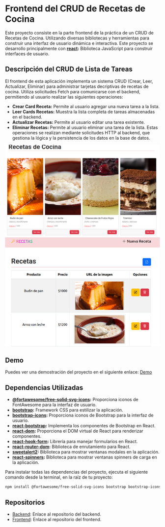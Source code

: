 # Frontend del CRUD de Recetas de Cocina

Este proyecto consiste en la parte frontend de la práctica de un CRUD de Recetas de Cocina. Utilizando diversas bibliotecas y herramientas para construir una interfaz de usuario dinámica e interactiva. Este proyecto se desarrollo principalmente con **[react](https://www.npmjs.com/package/react):** Biblioteca JavaScript para construir interfaces de usuario.


## Descripción del CRUD de Lista de Tareas

El frontend de esta aplicación implementa un sistema CRUD (Crear, Leer, Actualizar, Eliminar) para administrar tarjetas decriptivas de recetas de cocina. Utiliza solicitudes Fetch para comunicarse con el backend, permitiendo al usuario realizar las siguientes operaciones:

- **Crear Card Receta:** Permite al usuario agregar una nueva tarea a la lista.
- **Leer Cards Recetas:** Muestra la lista completa de tareas almacenadas en el backend.
- **Actualizar Recetas:** Permite al usuario editar una tarea existente.
- **Eliminar Recetas:** Permite al usuario eliminar una tarea de la lista.
Estas operaciones se realizan mediante solicitudes HTTP al backend, que gestiona la lógica y la persistencia de los datos en la base de datos.

![alt text](public/1.png)
![alt text](public/2recetas.png)

## Demo

Puedes ver una demostración del proyecto en el siguiente enlace: [Demo](https://recetas-cocina.netlify.app/)


## Dependencias Utilizadas

- **[@fortawesome/free-solid-svg-icons](https://www.npmjs.com/package/@fortawesome/free-solid-svg-icons):** Proporciona iconos de FontAwesome para la interfaz de usuario.
- **[bootstrap](https://www.npmjs.com/package/bootstrap):** Framework CSS para estilizar la aplicación.
- **[bootstrap-icons](https://www.npmjs.com/package/bootstrap-icons):** Proporciona iconos de Bootstrap para la interfaz de usuario.
- **[react-bootstrap](https://www.npmjs.com/package/react-bootstrap):** Implementa los componentes de Bootstrap en React.
- **[react-dom](https://www.npmjs.com/package/react-dom):** Proporciona el DOM virtual de React para renderizar componentes.
- **[react-hook-form](https://www.npmjs.com/package/react-hook-form):** Librería para manejar formularios en React.
- **[react-router-dom](https://www.npmjs.com/package/react-router-dom):** Biblioteca de enrutamiento para React.
- **[sweetalert2](https://www.npmjs.com/package/sweetalert2):** Biblioteca para mostrar ventanas modales en la aplicación.
- **[react-spinners](https://github.com/penguinEm/Tp7_backendRecetasDeCocina.git):** Biblioteca para mostrar ventanas spinners de carga en la aplicación.


Para instalar todas las dependencias del proyecto, ejecuta el siguiente comando desde la terminal, en la raíz de tu proyecto:

```bash
npm install @fortawesome/free-solid-svg-icons bootstrap bootstrap-icons react react-bootstrap react-dom react-hook-form react-router-dom sweetalert2 react-loader-spinner
```
## Repositorios

- [Backend](https://github.com/penguinEm/Tp7_backendRecetasDeCocina.git): Enlace al repositorio del backend.
- [Frontend](https://github.com/penguinEm/tp7_frontRecetasDeCocina.git): Enlace al repositorio del frontend.